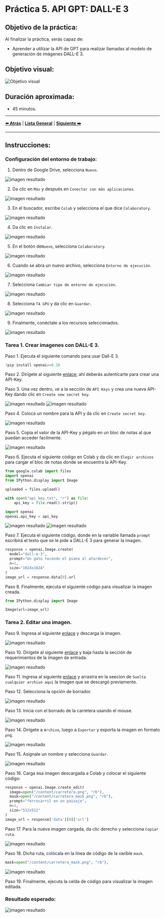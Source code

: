 # Práctica 5. API GPT: DALL-E 3

## Objetivo de la práctica:

Al finalizar la práctica, serás capaz de:

- Aprender a utilizar la API de GPT para realizar llamadas al modelo de generación de imágenes DALL-E 3.

## Objetivo visual:

![Objetivo visual](../images/cap5_obj_vis.png) 

## Duración aproximada:

- 45 minutos.

---

**[⬅️ Atrás](https://netec-mx.github.io/IA-ML/Cap%C3%ADtulo4/Lab4.html)** | **[Lista General](https://netec-mx.github.io/IA-ML/)** | **[Siguiente ➡️](https://netec-mx.github.io/IA-ML/Cap%C3%ADtulo6/Lab6.html)**

---

## Instrucciones:

### Configuración del entorno de trabajo:

1. Dentro de Google Drive, selecciona `Nuevo`.

![imagen resultado](../images/conf_1.png)

2. Da clic en `Más` y después en `Conectar con más aplicaciones`.

![imagen resultado](../images/conf_2.png)

3. En el buscador, escribe `Colab` y selecciona el que dice `Colaboratory`.

![imagen resultado](../images/conf_3.png)

4. Da clic en `Instalar`.

![imagen resultado](../images/conf_4.png)

5. En el botón de`Nuevo`, selecciona `Colaboratory`.

![imagen resultado](../images/conf_5.png)

6. Cuando se abra un nuevo archivo, selecciona `Entorno de ejecución`.

![imagen resultado](../images/conf_6.png)

7. Selecciona `Cambiar tipo de entorno de ejecución`.

![imagen resultado](../images/conf_7.png)

8. Selecciona `T4 GPU` y da clic en `Guardar`.

![imagen resultado](../images/conf_8.png)

9. Finalmente, conéctate a los recursos seleccionados.

![imagen resultado](../images/conf_9.png)

### Tarea 1. Crear imagenes con DALL-E 3.

Paso 1. Ejecuta el siguiente comando para usar Dall-E 3.

```python
!pip install openai==0.28
```

Paso 2. Dirígete al siguiente [enlace](https://platform.openai.com/api-keys); ahí deberás autenticarte para crear una API-Key.

Paso 3. Una vez dentro, ve a la sección de `API Keys` y crea una nueva API-Key dando clic en `Create new secret key`.

![imagen resultado](../images/cap5_3.png)
![imagen resultado](../images/cap5_4.png)

Paso 4. Coloca un nombre para la API y da clic en `Create secret key`.

![imagen resultado](/images/cap5_5.png)

Paso 5. Copia el valor de la API-Key y pégalo en un bloc de notas al que puedan acceder facilmente.

![imagen resultado](/images/cap5_6.png)

Paso 6. Ejecuta el siguiente código en Colab y da clic en `Elegir archivos` para cargar el bloc de notas donde se encuentra la API-Key.

```python
from google.colab import files
import openai
from IPython.display import Image

uploaded = files.upload()

with open("api_key.txt", "r") as file:
    api_key = file.read().strip()

import openai
openai.api_key = api_key
```

![imagen resultado](../images/cap5_7.png)
![imagen resultado](../images/cap5_8.png)

Paso 7. Ejecuta el siguiente código, donde en la variable llamada `prompt` escribirá el texto que se le pide a DALL-E 3 para generar la imagen.

```python
response = openai.Image.create(
  model="dall-e-3",
  prompt="Un gato tocando el piano al atardecer",
  n=1,
  size="1024x1024"
)
image_url = response.data[0].url
```

Paso 8. Finalmente, ejecuta el siguiente código para visualizar la imagen creada.

```python
from IPython.display import Image

Image(url=image_url)
```

### Tarea 2. Editar una imagen.

Paso 9. Ingresa al siguiente [enlace](https://drive.google.com/file/d/1IWtCHoxJgBAfFzFOchZT4aYSKB4UQd8O/view?usp=sharing) y descarga la imagen.

![imagen resultado](..images/cap5_1.png)

Paso 10. Dirígete al siguiente [enlace](https://platform.openai.com/docs/guides/images?api-mode=chat) y baja hasta la sección de requerimientos de la imagen de entrada.

![imagen resultado](..images/cap5_2.png)

Paso 11. Ingresa al siguiente [enlace](https://www.photopea.com/) y arrastra en la seecion de `Suelta cualquier archivo aquí` la imagen que se descargó previamente. 

Paso 12. Selecciona la opción de borrador.

![imagen resultado](..images/cap5_9.png)

Paso 13. Inicia con el borrado de la carretera usando el mouse.

![imagen resultado](images/cap5_10.png)

Paso 14. Dirígete a `Archivo`, luego a `Exportar` y exporta la imagen en formato `png`.

![imagen resultado](images/cap5_11.png)

Paso 15. Asígnale un nombre y selecciona `Guardar`.

![imagen resultado](images/cap5_12.png)

Paso 16. Carga esa imagen descargada a Colab y colocar el siguiente código:

```python
response = openai.Image.create_edit(
  image=open("/content/carretera.png", "rb"),
  mask=open("/content/carretera_mask.png", "rb"),
  prompt="ferrocarril en un paisaje",
  n=1,
  size="512x512"
)
image_url = response['data'][0]['url']
```

Paso 17. Para la nueva imagen cargada, da clic derecho y selecciona `Copiar ruta`.

![imagen resultado](images/cap5_13.png)

Paso 18. Dicha ruta, colócala en la línea de código de la varible `mask`.

```python
mask=open("/content/carretera_mask.png", "rb"),
```

![imagen resultado](../images/cap5_14.png)

Paso 19. Finalmente, ejecuta la celda de código para visualizar la imagen editada.

### Resultado esperado:

![imagen resultado](..images/cap5_resultado_esperado.png)
